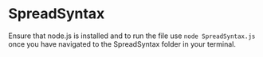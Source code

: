 # SpreadSyntax

Ensure that node.js is installed and to run the file use `node SpreadSyntax.js` once you have navigated to the SpreadSyntax folder in your terminal.
